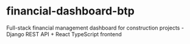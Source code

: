 # financial-dashboard-btp
Full-stack financial management dashboard for construction projects - Django REST API + React TypeScript frontend
